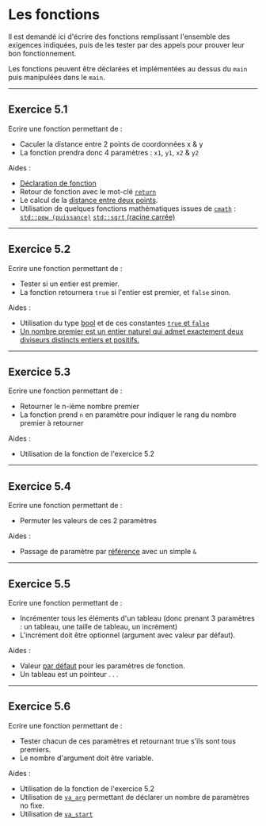 
# Les fonctions

Il est demandé ici d'écrire des fonctions remplissant l'ensemble des exigences indiquées, puis de les tester par des appels pour prouver leur bon fonctionnement.

Les fonctions peuvent être déclarées et implémentées au dessus du `main` puis manipulées dans le `main`.

---
## Exercice 5.1
Ecrire une fonction permettant de :
* Caculer la distance entre 2 points de coordonnées x & y
* La fonction prendra donc 4 paramètres : `x1`, `y1`, `x2` & `y2`

Aides :
* [Déclaration de fonction](https://fr.cppreference.com/w/cpp/language/function)
* Retour de fonction avec le mot-clé [`return`](https://en.cppreference.com/w/cpp/language/return)
* Le calcul de la [distance entre deux points](https://fr.wikipedia.org/wiki/Distance_entre_deux_points_sur_le_plan_cart%C3%A9sien).
* Utilisation de quelques fonctions mathématiques issues de [`cmath`](https://en.cppreference.com/w/cpp/header/cmath) : [`std::pow (puissance)`](https://en.cppreference.com/w/cpp/numeric/math/pow) [`std::sqrt` (racine carrée)](https://en.cppreference.com/w/cpp/numeric/math/sqrt)

---
## Exercice 5.2
Ecrire une fonction permettant de :
* Tester si un entier est premier.
* La fonction retournera `true` si l'entier est premier, et `false` sinon.

Aides :
* Utilisation du type [bool](https://fr.cppreference.com/w/cpp/language/types) et de ces constantes [`true` et `false`](https://en.cppreference.com/w/cpp/language/bool_literal)
* [Un nombre premier est un entier naturel qui admet exactement deux diviseurs distincts entiers et positifs.](https://fr.wikipedia.org/wiki/Nombre_premier)

---
## Exercice 5.3
Ecrire une fonction permettant de :
* Retourner le n-ième nombre premier
* La fonction prend `n` en paramètre pour indiquer le rang du nombre premier à retourner

Aides :
* Utilisation de la fonction de l'exercice 5.2

---
## Exercice 5.4
Ecrire une fonction permettant de :
* Permuter les valeurs de ces 2 paramètres

Aides :
* Passage de paramètre par [référence](https://en.cppreference.com/w/cpp/language/reference) avec un simple `&`

---
## Exercice 5.5
Ecrire une fonction permettant de :
* Incrémenter tous les éléments d'un tableau (donc prenant 3 paramètres : un tableau, une taille de tableau, un incrément)
* L'incrément doit être optionnel (argument avec valeur par défaut).

Aides :
* Valeur [par défaut](https://en.cppreference.com/w/cpp/language/default_arguments) pour les paramètres de fonction.
* Un tableau est un pointeur . . .

---
## Exercice 5.6
Ecrire une fonction permettant de :
* Tester chacun de ces paramètres et retournant true s'ils sont tous premiers.
* Le nombre d'argument doit être variable.

Aides :
* Utilisation de la fonction de l'exercice 5.2
* Utilisation de [`va_arg`](https://fr.cppreference.com/w/cpp/utility/variadic/va_arg) permettant de déclarer un nombre de paramètres no fixe.
* Utilisation de [`va_start`](https://fr.cppreference.com/w/cpp/utility/variadic/va_start)

